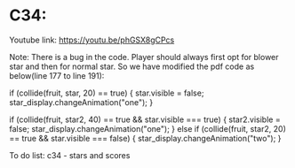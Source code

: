 # C34:
Youtube link:
https://youtu.be/phGSX8gCPcs

Note: There is a bug in the code. Player should always first opt for blower star and then for normal star.
So we have modified the pdf code as below(line 177 to line 191):

if (collide(fruit, star, 20) == true) { star.visible = false; star_display.changeAnimation("one"); }

if (collide(fruit, star2, 40) == true && star.visible === true) { star2.visible = false; star_display.changeAnimation("one"); } else if (collide(fruit, star2, 20) == true && star.visible === false) { star_display.changeAnimation("two"); }

To do list:
c34 - stars and scores



